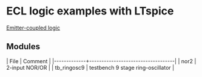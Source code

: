 # ECL logic examples with LTspice

[Emitter-coupled logic](https://en.wikipedia.org/wiki/Emitter-coupled_logic)

## Modules
| File        | Comment                           |
|-------------+-----------------------------------|
| nor2        | 2-input NOR/OR                    |
| tb_ringosc9 | testbench 9 stage ring-oscillator |

